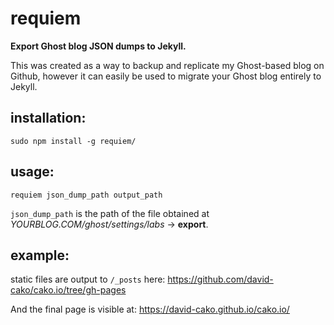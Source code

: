 # requiem
**Export Ghost blog JSON dumps to Jekyll.**

This was created as a way to backup and replicate my Ghost-based blog on Github, however it can easily be used to migrate your Ghost blog entirely to Jekyll.

## installation:

`sudo npm install -g requiem/`

## usage:

`requiem json_dump_path output_path`

`json_dump_path` is the path of the file obtained at *YOURBLOG.COM/ghost/settings/labs* -> **export**.

## example:

static files are output to `/_posts` here: https://github.com/david-cako/cako.io/tree/gh-pages

And the final page is visible at: https://david-cako.github.io/cako.io/


